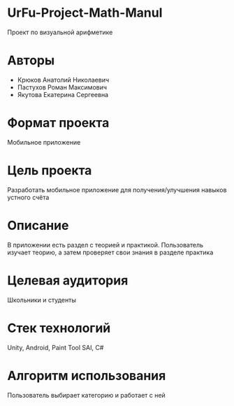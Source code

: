 # UrFu-Project-Math-Manul
Проект по визуальной арифметике

# Авторы
* Крюков Анатолий Николаевич
* Пастухов Роман Максимович
* Якутова Екатерина Сергеевна

# Формат проекта
Мобильное приложение

# Цель проекта
Разработать мобильное приложение для получения/улучшения навыков устного счёта

# Описание
В приложении есть раздел с теорией и практикой. Пользователь изучает теорию, а затем проверяет свои знания в разделе практика

# Целевая аудитория
Школьники и студенты

# Стек технологий
Unity, Android, Paint Tool SAI, C#

# Алгоритм использования
Пользователь выбирает категорию и работает с ней
